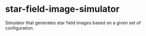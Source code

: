 # star-field-image-simulator
Simulator that generates star field images based on a given set of configuration. 
